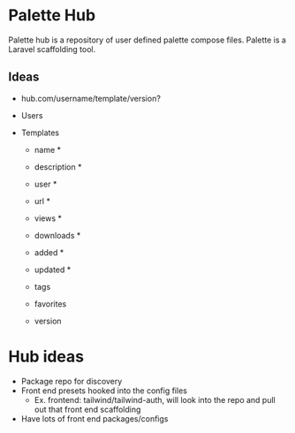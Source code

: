 # Palette Hub

Palette hub is a repository of user defined palette compose files. Palette is a Laravel scaffolding tool.

## Ideas

-   hub.com/username/template/version?

-   Users
-   Templates

    -   name \*
    -   description \*
    -   user \*
    -   url \*
    -   views \*
    -   downloads \*
    -   added \*
    -   updated \*

    -   tags
    -   favorites
    -   version

# Hub ideas

-   Package repo for discovery
-   Front end presets hooked into the config files
    -   Ex. frontend: tailwind/tailwind-auth, will look into the repo and pull out that front end scaffolding
-   Have lots of front end packages/configs
